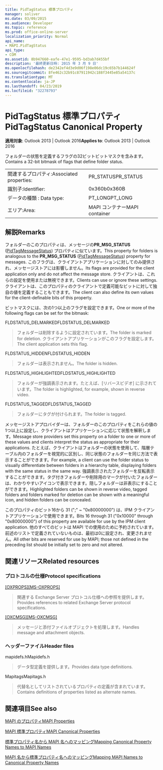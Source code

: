 ```yaml
---
title: PidTagStatus 標準プロパティ
manager: soliver
ms.date: 03/09/2015
ms.audience: Developer
ms.topic: reference
ms.prod: office-online-server
localization_priority: Normal
api_name:
- MAPI.PidTagStatus
api_type:
- COM
ms.assetid: 8b947660-eafe-47e1-9595-bd3ab7d455bf
description: '最終更新日時: 2015 年 3 月 9 日'
ms.openlocfilehash: de2342ef4d3e9d06f198e06dc19c65b7b144624f
ms.sourcegitcommit: 8fe462c32b91c87911942c188f3445e85a54137c
ms.translationtype: MT
ms.contentlocale: ja-JP
ms.lasthandoff: 04/23/2019
ms.locfileid: "32278793"
---
```

# <a name="pidtagstatus-canonical-property"></a><span data-ttu-id="f0cd8-103">PidTagStatus 標準プロパティ</span><span class="sxs-lookup"><span data-stu-id="f0cd8-103">PidTagStatus Canonical Property</span></span>

  
  
<span data-ttu-id="f0cd8-104">**適用対象**: Outlook 2013 | Outlook 2016</span><span class="sxs-lookup"><span data-stu-id="f0cd8-104">**Applies to**: Outlook 2013 | Outlook 2016</span></span> 
  
<span data-ttu-id="f0cd8-105">フォルダーの状態を定義するフラグの32ビットビットマスクを含みます。</span><span class="sxs-lookup"><span data-stu-id="f0cd8-105">Contains a 32-bit bitmask of flags that define folder status.</span></span>
  
|||
|:-----|:-----|
|<span data-ttu-id="f0cd8-106">関連するプロパティ:</span><span class="sxs-lookup"><span data-stu-id="f0cd8-106">Associated properties:</span></span>  <br/> |<span data-ttu-id="f0cd8-107">PR_STATUS</span><span class="sxs-lookup"><span data-stu-id="f0cd8-107">PR_STATUS</span></span>  <br/> |
|<span data-ttu-id="f0cd8-108">識別子:</span><span class="sxs-lookup"><span data-stu-id="f0cd8-108">Identifier:</span></span>  <br/> |<span data-ttu-id="f0cd8-109">0x360b</span><span class="sxs-lookup"><span data-stu-id="f0cd8-109">0x360B</span></span>  <br/> |
|<span data-ttu-id="f0cd8-110">データの種類 : </span><span class="sxs-lookup"><span data-stu-id="f0cd8-110">Data type:</span></span>  <br/> |<span data-ttu-id="f0cd8-111">PT_LONG</span><span class="sxs-lookup"><span data-stu-id="f0cd8-111">PT_LONG</span></span>  <br/> |
|<span data-ttu-id="f0cd8-112">エリア:</span><span class="sxs-lookup"><span data-stu-id="f0cd8-112">Area:</span></span>  <br/> |<span data-ttu-id="f0cd8-113">MAPI コンテナー</span><span class="sxs-lookup"><span data-stu-id="f0cd8-113">MAPI container</span></span>  <br/> |
   
## <a name="remarks"></a><span data-ttu-id="f0cd8-114">解説</span><span class="sxs-lookup"><span data-stu-id="f0cd8-114">Remarks</span></span>

<span data-ttu-id="f0cd8-115">フォルダーのこのプロパティは、メッセージの**PR_MSG_STATUS** ([PidTagMessageStatus](pidtagmessagestatus-canonical-property.md)) プロパティに似ています。</span><span class="sxs-lookup"><span data-stu-id="f0cd8-115">This property for folders is analogous to the **PR_MSG_STATUS** ([PidTagMessageStatus](pidtagmessagestatus-canonical-property.md)) property for messages.</span></span> <span data-ttu-id="f0cd8-116">このフラグは、クライアントアプリケーションに対してのみ提供され、メッセージストアには影響しません。</span><span class="sxs-lookup"><span data-stu-id="f0cd8-116">Its flags are provided for the client application only and do not affect the message store.</span></span> <span data-ttu-id="f0cd8-117">クライアントは、これらの設定を使用または無視できます。</span><span class="sxs-lookup"><span data-stu-id="f0cd8-117">Clients can use or ignore these settings.</span></span> <span data-ttu-id="f0cd8-118">クライアントは、このプロパティのクライアントで定義可能なビットに対して独自の値を定義することもできます。</span><span class="sxs-lookup"><span data-stu-id="f0cd8-118">The client can also define its own values for the client-definable bits of this property.</span></span>
  
<span data-ttu-id="f0cd8-119">ビットマスクには、次の1つ以上のフラグを設定できます。</span><span class="sxs-lookup"><span data-stu-id="f0cd8-119">One or more of the following flags can be set for the bitmask:</span></span>
  
<span data-ttu-id="f0cd8-120">FLDSTATUS_DELMARKED</span><span class="sxs-lookup"><span data-stu-id="f0cd8-120">FLDSTATUS_DELMARKED</span></span> 
  
> <span data-ttu-id="f0cd8-121">フォルダーは削除するように設定されています。</span><span class="sxs-lookup"><span data-stu-id="f0cd8-121">The folder is marked for deletion.</span></span> <span data-ttu-id="f0cd8-122">クライアントアプリケーションがこのフラグを設定します。</span><span class="sxs-lookup"><span data-stu-id="f0cd8-122">The client application sets this flag.</span></span>
    
<span data-ttu-id="f0cd8-123">FLDSTATUS_HIDDEN</span><span class="sxs-lookup"><span data-stu-id="f0cd8-123">FLDSTATUS_HIDDEN</span></span> 
  
> <span data-ttu-id="f0cd8-124">フォルダーは表示されません。</span><span class="sxs-lookup"><span data-stu-id="f0cd8-124">The folder is hidden.</span></span>
    
<span data-ttu-id="f0cd8-125">FLDSTATUS_HIGHLIGHTED</span><span class="sxs-lookup"><span data-stu-id="f0cd8-125">FLDSTATUS_HIGHLIGHTED</span></span> 
  
> <span data-ttu-id="f0cd8-126">フォルダーが強調表示されます。たとえば、[リバースビデオ] に示されています。</span><span class="sxs-lookup"><span data-stu-id="f0cd8-126">The folder is highlighted, for example, shown in reverse video.</span></span>
    
<span data-ttu-id="f0cd8-127">FLDSTATUS_TAGGED</span><span class="sxs-lookup"><span data-stu-id="f0cd8-127">FLDSTATUS_TAGGED</span></span> 
  
> <span data-ttu-id="f0cd8-128">フォルダーにタグが付けられます。</span><span class="sxs-lookup"><span data-stu-id="f0cd8-128">The folder is tagged.</span></span>
    
<span data-ttu-id="f0cd8-129">メッセージストアプロバイダーは、フォルダーのこのプロパティをこれらの値の1つ以上に設定し、クライアントはアプリケーションに応じて状態を解釈します。</span><span class="sxs-lookup"><span data-stu-id="f0cd8-129">Message store providers set this property on a folder to one or more of these values and clients interpret the status as appropriate for their applications.</span></span> <span data-ttu-id="f0cd8-130">たとえば、クライアントはフォルダーの状態を使用して、階層テーブル内のフォルダーを視覚的に区別し、同じ状態のフォルダーを同じ方法で表示することができます。</span><span class="sxs-lookup"><span data-stu-id="f0cd8-130">For example, a client can use the folder status to visually differentiate between folders in a hierarchy table, displaying folders with the same status in the same way.</span></span> <span data-ttu-id="f0cd8-131">強調表示されたフォルダーを反転表示することができます。タグ付きフォルダーや削除用のマークが付いたフォルダーは、わかりやすいアイコンで表示できます。隠しフォルダーは非表示にすることができます。</span><span class="sxs-lookup"><span data-stu-id="f0cd8-131">Highlighted folders can be shown in reverse video, tagged folders and folders marked for deletion can be shown with a meaningful icon, and hidden folders can be concealed.</span></span>
  
<span data-ttu-id="f0cd8-132">このプロパティのビット16から 31 (";" ~ "0x80000000") は、IPM クライアントアプリケーションで使用できます。</span><span class="sxs-lookup"><span data-stu-id="f0cd8-132">Bits 16 through 31 ("0x10000" through "0x80000000") of this property are available for use by the IPM client application.</span></span> <span data-ttu-id="f0cd8-133">他のすべてのビットは MAPI での使用のために予約されています。前述のリストで定義されていないものは、最初は0に設定され、変更されません。</span><span class="sxs-lookup"><span data-stu-id="f0cd8-133">All other bits are reserved for use by MAPI; those not defined in the preceding list should be initially set to zero and not altered.</span></span>
  
## <a name="related-resources"></a><span data-ttu-id="f0cd8-134">関連リソース</span><span class="sxs-lookup"><span data-stu-id="f0cd8-134">Related resources</span></span>

### <a name="protocol-specifications"></a><span data-ttu-id="f0cd8-135">プロトコルの仕様</span><span class="sxs-lookup"><span data-stu-id="f0cd8-135">Protocol specifications</span></span>

<span data-ttu-id="f0cd8-136">[[OXPROPS]](https://msdn.microsoft.com/library/f6ab1613-aefe-447d-a49c-18217230b148%28Office.15%29.aspx)</span><span class="sxs-lookup"><span data-stu-id="f0cd8-136">[[MS-OXPROPS]](https://msdn.microsoft.com/library/f6ab1613-aefe-447d-a49c-18217230b148%28Office.15%29.aspx)</span></span>
  
> <span data-ttu-id="f0cd8-137">関連する Exchange Server プロトコル仕様への参照を提供します。</span><span class="sxs-lookup"><span data-stu-id="f0cd8-137">Provides references to related Exchange Server protocol specifications.</span></span>
    
<span data-ttu-id="f0cd8-138">[[OXCMSG]](https://msdn.microsoft.com/library/7fd7ec40-deec-4c06-9493-1bc06b349682%28Office.15%29.aspx)</span><span class="sxs-lookup"><span data-stu-id="f0cd8-138">[[MS-OXCMSG]](https://msdn.microsoft.com/library/7fd7ec40-deec-4c06-9493-1bc06b349682%28Office.15%29.aspx)</span></span>
  
> <span data-ttu-id="f0cd8-139">メッセージと添付ファイルオブジェクトを処理します。</span><span class="sxs-lookup"><span data-stu-id="f0cd8-139">Handles message and attachment objects.</span></span>
    
### <a name="header-files"></a><span data-ttu-id="f0cd8-140">ヘッダーファイル</span><span class="sxs-lookup"><span data-stu-id="f0cd8-140">Header files</span></span>

<span data-ttu-id="f0cd8-141">mapidefs.h</span><span class="sxs-lookup"><span data-stu-id="f0cd8-141">Mapidefs.h</span></span>
  
> <span data-ttu-id="f0cd8-142">データ型定義を提供します。</span><span class="sxs-lookup"><span data-stu-id="f0cd8-142">Provides data type definitions.</span></span>
    
<span data-ttu-id="f0cd8-143">Mapitags</span><span class="sxs-lookup"><span data-stu-id="f0cd8-143">Mapitags.h</span></span>
  
> <span data-ttu-id="f0cd8-144">代替名としてリストされているプロパティの定義が含まれています。</span><span class="sxs-lookup"><span data-stu-id="f0cd8-144">Contains definitions of properties listed as alternate names.</span></span>
    
## <a name="see-also"></a><span data-ttu-id="f0cd8-145">関連項目</span><span class="sxs-lookup"><span data-stu-id="f0cd8-145">See also</span></span>



[<span data-ttu-id="f0cd8-146">MAPI のプロパティ</span><span class="sxs-lookup"><span data-stu-id="f0cd8-146">MAPI Properties</span></span>](mapi-properties.md)
  
[<span data-ttu-id="f0cd8-147">MAPI 標準プロパティ</span><span class="sxs-lookup"><span data-stu-id="f0cd8-147">MAPI Canonical Properties</span></span>](mapi-canonical-properties.md)
  
[<span data-ttu-id="f0cd8-148">標準プロパティ名から MAPI 名へのマッピング</span><span class="sxs-lookup"><span data-stu-id="f0cd8-148">Mapping Canonical Property Names to MAPI Names</span></span>](mapping-canonical-property-names-to-mapi-names.md)
  
[<span data-ttu-id="f0cd8-149">MAPI 名から標準プロパティ名へのマッピング</span><span class="sxs-lookup"><span data-stu-id="f0cd8-149">Mapping MAPI Names to Canonical Property Names</span></span>](mapping-mapi-names-to-canonical-property-names.md)

